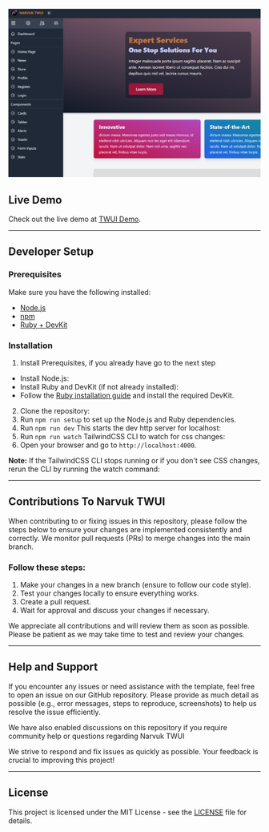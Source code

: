 ![Narvuk TWUI Image](assets/images/brand/ntwui-desktop.png)

## Live Demo
Check out the live demo at [TWUI Demo](https://twui.narvuk.com).

---

## Developer Setup

### Prerequisites
Make sure you have the following installed:
- [Node.js](https://nodejs.org/)
- [npm](https://www.npmjs.com/) 
- [Ruby + DevKit](https://www.ruby-lang.org)

### Installation
1. Install Prerequisites, if you already have go to the next step
- Install Node.js:
- Install Ruby and DevKit (if not already installed):
- Follow the [Ruby installation guide](https://www.ruby-lang.org/en/documentation/installation/) and install the required DevKit.
2. Clone the repository: 
3. Run `npm run setup` to set up the Node.js and Ruby dependencies.
4. Run `npm run dev` This starts the dev http server for localhost:
5. Run `npm run watch` TailwindCSS CLI to watch for css changes:
6. Open your browser and go to `http://localhost:4000`.

**Note:** If the TailwindCSS CLI stops running or if you don't see CSS changes, rerun the CLI by running the watch command:

---


## Contributions To Narvuk TWUI
When contributing to or fixing issues in this repository, please follow the steps below to ensure your changes are implemented consistently and correctly. We monitor pull requests (PRs) to merge changes into the main branch.

### Follow these steps:
1. Make your changes in a new branch (ensure to follow our code style).
2. Test your changes locally to ensure everything works.
3. Create a pull request.
4. Wait for approval and discuss your changes if necessary.

We appreciate all contributions and will review them as soon as possible. Please be patient as we may take time to test and review your changes.

---

## Help and Support
If you encounter any issues or need assistance with the template, feel free to open an issue on our GitHub repository. Please provide as much detail as possible (e.g., error messages, steps to reproduce, screenshots) to help us resolve the issue efficiently.

We have also enabled discussions on this repository if you require community help or questions regarding Narvuk TWUI

We strive to respond and fix issues as quickly as possible. Your feedback is crucial to improving this project!

---

## License
This project is licensed under the MIT License - see the [LICENSE](LICENSE) file for details.
